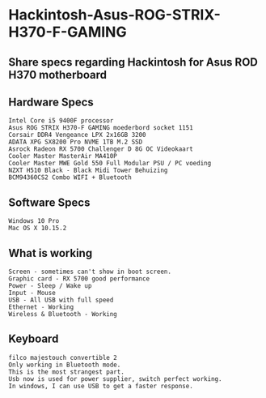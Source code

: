 # Hackintosh-Asus-ROG-STRIX-H370-F-GAMING
## Share specs regarding Hackintosh for Asus ROD H370 motherboard

## Hardware Specs
	Intel Core i5 9400F processor
	Asus ROG STRIX H370-F GAMING moederbord socket 1151
	Corsair DDR4 Vengeance LPX 2x16GB 3200
	ADATA XPG SX8200 Pro NVME 1TB M.2 SSD
	Asrock Radeon RX 5700 Challenger D 8G OC Videokaart
	Cooler Master MasterAir MA410P
	Cooler Master MWE Gold 550 Full Modular PSU / PC voeding
	NZXT H510 Black - Black Midi Tower Behuizing
	BCM94360CS2 Combo WIFI + Bluetooth
	
## Software Specs	
	Windows 10 Pro
	Mac OS X 10.15.2
	
## What is working
	Screen - sometimes can't show in boot screen.
	Graphic card - RX 5700 good performance
	Power - Sleep / Wake up
	Input - Mouse
	USB - All USB with full speed
	Ethernet - Working
	Wireless & Bluetooth - Working
	
	
## Keyboard
	filco majestouch convertible 2 
	Only working in Bluetooth mode.
	This is the most strangest part.
	Usb now is used for power supplier, switch perfect working.
	In windows, I can use USB to get a faster response.
	
	
